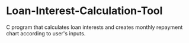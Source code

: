 # Loan-Interest-Calculation-Tool
C program that calculates loan interests and creates monthly repayment chart according to user's inputs.
